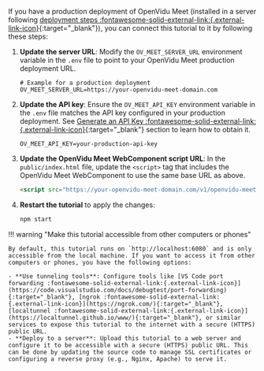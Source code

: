 If you have a production deployment of OpenVidu Meet (installed in a server following [deployment steps :fontawesome-solid-external-link:{.external-link-icon}](/meet/deployment/basic.md){:target="\_blank"}), you can connect this tutorial to it by following these steps:

1. **Update the server URL**: Modify the `OV_MEET_SERVER_URL` environment variable in the `.env` file to point to your OpenVidu Meet production deployment URL.

    ```text
    # Example for a production deployment
    OV_MEET_SERVER_URL=https://your-openvidu-meet-domain.com
    ```

2. **Update the API key**: Ensure the `OV_MEET_API_KEY` environment variable in the `.env` file matches the API key configured in your production deployment. See [Generate an API Key :fontawesome-solid-external-link:{.external-link-icon}](/meet/embedded/reference/rest-api.md#generate-an-api-key){:target="\_blank"} section to learn how to obtain it.

    ```text
    OV_MEET_API_KEY=your-production-api-key
    ```

3. **Update the OpenVidu Meet WebComponent script URL**: In the `public/index.html` file, update the `<script>` tag that includes the OpenVidu Meet WebComponent to use the same base URL as above.

    ```html
    <script src="https://your-openvidu-meet-domain.com/v1/openvidu-meet.js"></script>
    ```

4. **Restart the tutorial** to apply the changes:

    ```bash
    npm start
    ```

!!! warning "Make this tutorial accessible from other computers or phones"

    By default, this tutorial runs on `http://localhost:6080` and is only accessible from the local machine. If you want to access it from other computers or phones, you have the following options:

    - **Use tunneling tools**: Configure tools like [VS Code port forwarding :fontawesome-solid-external-link:{.external-link-icon}](https://code.visualstudio.com/docs/debugtest/port-forwarding){:target="_blank"}, [ngrok :fontawesome-solid-external-link:{.external-link-icon}](https://ngrok.com/){:target="_blank"}, [localtunnel :fontawesome-solid-external-link:{.external-link-icon}](https://localtunnel.github.io/www/){:target="_blank"}, or similar services to expose this tutorial to the internet with a secure (HTTPS) public URL.
    - **Deploy to a server**: Upload this tutorial to a web server and configure it to be accessible with a secure (HTTPS) public URL. This can be done by updating the source code to manage SSL certificates or configuring a reverse proxy (e.g., Nginx, Apache) to serve it.
